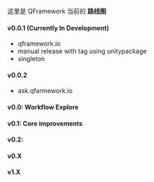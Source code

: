 
这里是 QFramework 当前的 **路线图** 

#### v0.0.1 (Currently In Development)
* qframework.io 
* manual release with tag using unitypackage
* singleton 

#### v0.0.2
* ask.qfarmework.io 

#### v0.0: Workflow Explore

#### v0.1: Core improvements

#### v0.2: 

#### v0.X

#### v1.X
